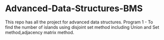 # Advanced-Data-Structures-BMS
This repo has all the project for advanced data structures.
 Program 1 - To find the number of islands using disjoint set method including Union and Set method,adjacency matrix method.
